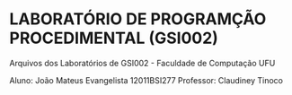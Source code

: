 # LABORATÓRIO DE PROGRAMÇÃO PROCEDIMENTAL (GSI002)
Arquivos dos Laboratórios de GSI002 - Faculdade de Computação UFU

Aluno: João Mateus Evangelista 12011BSI277
Professor: Claudiney Tinoco

